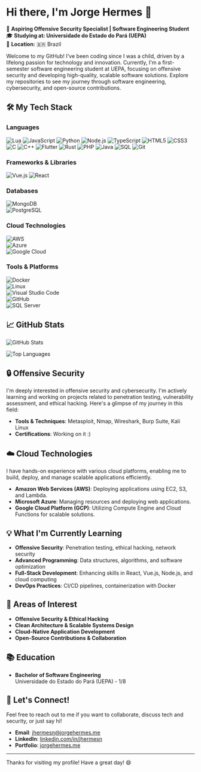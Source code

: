 # Hi there, I'm Jorge Hermes 👋

🚀 **Aspiring Offensive Security Specialist | Software Engineering Student**  
🎓 **Studying at: Universidade do Estado do Pará (UEPA)**  
📍 **Location:** 🇧🇷 Brazil

Welcome to my GitHub! I've been coding since I was a child, driven by a lifelong passion for technology and innovation. Currently, I'm a first-semester software engineering student at UEPA, focusing on offensive security and developing high-quality, scalable software solutions. Explore my repositories to see my journey through software engineering, cybersecurity, and open-source contributions.

## 🛠️ My Tech Stack

### **Languages**  
![Lua](https://img.shields.io/badge/Lua-2C2D72?style=for-the-badge&logo=lua&logoColor=white) 
![JavaScript](https://img.shields.io/badge/JavaScript-323330?style=for-the-badge&logo=javascript&logoColor=F7DF1E) 
![Python](https://img.shields.io/badge/Python-3776AB?style=for-the-badge&logo=python&logoColor=white) 
![Node.js](https://img.shields.io/badge/Node.js-339933?style=for-the-badge&logo=nodedotjs&logoColor=white) 
![TypeScript](https://img.shields.io/badge/TypeScript-3178C6?style=for-the-badge&logo=typescript&logoColor=white) 
![HTML5](https://img.shields.io/badge/HTML5-E34F26?style=for-the-badge&logo=html5&logoColor=white) 
![CSS3](https://img.shields.io/badge/CSS3-1572B6?style=for-the-badge&logo=css3&logoColor=white) 
![C](https://img.shields.io/badge/C-A8B9CC?style=for-the-badge&logo=c&logoColor=white) 
![C++](https://img.shields.io/badge/C++-00599C?style=for-the-badge&logo=cplusplus&logoColor=white) 
![Flutter](https://img.shields.io/badge/Flutter-02569B?style=for-the-badge&logo=flutter&logoColor=white) 
![Rust](https://img.shields.io/badge/Rust-000000?style=for-the-badge&logo=rust&logoColor=white)
![PHP](https://img.shields.io/badge/PHP-777BB4?style=for-the-badge&logo=php&logoColor=white)
![Java](https://img.shields.io/badge/Java-007396?style=for-the-badge&logo=java&logoColor=white)
![SQL](https://img.shields.io/badge/SQL-4479A1?style=for-the-badge&logo=mysql&logoColor=white) 
![Git](https://img.shields.io/badge/Git-F05032?style=for-the-badge&logo=git&logoColor=white)

### **Frameworks & Libraries**  
![Vue.js](https://img.shields.io/badge/Vue.js-4FC08D?style=for-the-badge&logo=vue.js&logoColor=white) 
![React](https://img.shields.io/badge/React-20232A?style=for-the-badge&logo=react&logoColor=61DAFB)

### **Databases**  
![MongoDB](https://img.shields.io/badge/MongoDB-4EA94B?style=for-the-badge&logo=mongodb&logoColor=white)  
![PostgreSQL](https://img.shields.io/badge/PostgreSQL-316192?style=for-the-badge&logo=postgresql&logoColor=white)

### **Cloud Technologies**  
![AWS](https://img.shields.io/badge/AWS-232F3E?style=for-the-badge&logo=amazon-aws&logoColor=white)  
![Azure](https://img.shields.io/badge/Microsoft%20Azure-0078D4?style=for-the-badge&logo=microsoft-azure&logoColor=white)  
![Google Cloud](https://img.shields.io/badge/Google%20Cloud-4285F4?style=for-the-badge&logo=google-cloud&logoColor=white)

### **Tools & Platforms**  
![Docker](https://img.shields.io/badge/Docker-2496ED?style=for-the-badge&logo=docker&logoColor=white)  
![Linux](https://img.shields.io/badge/Linux-FCC624?style=for-the-badge&logo=linux&logoColor=black)  
![Visual Studio Code](https://img.shields.io/badge/VS%20Code-007ACC?style=for-the-badge&logo=visualstudiocode&logoColor=white)  
![GitHub](https://img.shields.io/badge/GitHub-181717?style=for-the-badge&logo=github&logoColor=white)  
![SQL Server](https://img.shields.io/badge/SQL%20Server-CC2927?style=for-the-badge&logo=microsoftsqlserver&logoColor=white)

## 📈 GitHub Stats

![GitHub Stats](https://github-readme-stats.vercel.app/api?username=jhermesn&show_icons=true&theme=radical&bg_color=000000)

![Top Languages](https://github-readme-stats.vercel.app/api/top-langs/?username=jhermesn&layout=compact&theme=radical&bg_color=000000)

## 🔒 Offensive Security

I'm deeply interested in offensive security and cybersecurity. I'm actively learning and working on projects related to penetration testing, vulnerability assessment, and ethical hacking. Here's a glimpse of my journey in this field:

- **Tools & Techniques**: Metasploit, Nmap, Wireshark, Burp Suite, Kali Linux
- **Certifications**: Working on it :)

## ☁️ Cloud Technologies

I have hands-on experience with various cloud platforms, enabling me to build, deploy, and manage scalable applications efficiently.

- **Amazon Web Services (AWS)**: Deploying applications using EC2, S3, and Lambda.
- **Microsoft Azure**: Managing resources and deploying web applications.
- **Google Cloud Platform (GCP)**: Utilizing Compute Engine and Cloud Functions for scalable solutions.

## 💡 What I'm Currently Learning
- **Offensive Security**: Penetration testing, ethical hacking, network security
- **Advanced Programming**: Data structures, algorithms, and software optimization
- **Full-Stack Development**: Enhancing skills in React, Vue.js, Node.js, and cloud computing
- **DevOps Practices**: CI/CD pipelines, containerization with Docker

## 🧠 Areas of Interest
- **Offensive Security & Ethical Hacking**
- **Clean Architecture & Scalable Systems Design**
- **Cloud-Native Application Development**
- **Open-Source Contributions & Collaboration**

## 📚 Education
- **Bachelor of Software Engineering**  
  Universidade do Estado do Pará (UEPA) - 1/8

## 🤝 Let's Connect!
Feel free to reach out to me if you want to collaborate, discuss tech and security, or just say hi!

- **Email**: [jhermesn@jorgehermes.me](mailto:jhermesn@jorgehermes.me)
- **LinkedIn**: [linkedin.com/in/jhermesn](https://linkedin.com/in/jhermesn)
- **Portfolio**: [jorgehermes.me](https://jorgehermes.me)

---

Thanks for visiting my profile! Have a great day! 😄
